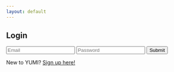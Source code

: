 ```yaml
---
layout: default
---
```


## Login

 <div>
    <input type="text" id="email" name="email" placeholder="Email" required>
    <input type="password" id="password" name="password" placeholder="Password" required>
    <button type="submit" onclick="loginForm()">Submit</button>
</div>

<p>New to YUMI?  <a href="{{site.baseurl}}/signup">Sign up here!</a></p>

<script>
    if (sessionStorage["login"]){
      location.href = "{{site.baseurl}}";
    }

    function loginForm() {
        let email = document.getElementById("email").value;
        let password = document.getElementById("password").value;
        console.log(email);
        data = {email: email, password: password}
        console.log(data);

        fetch(`http://csatri1.tk/authenticate`, {
          method: "POST",
          cache: 'default',
          credentials: 'include',
          headers: {'Content-Type': "application/json"},
          body: JSON.stringify(data)})
          .then((data) => {
            console.log(data);
            if (data.status == 401) {
              alert("Invalid credentials");
            } else {
              alert("You are logged in!");
              sessionStorage.setItem("login", email);
              window.location.href = "{{site.baseurl}}/loggedin";
            }
          });
      }
</script>